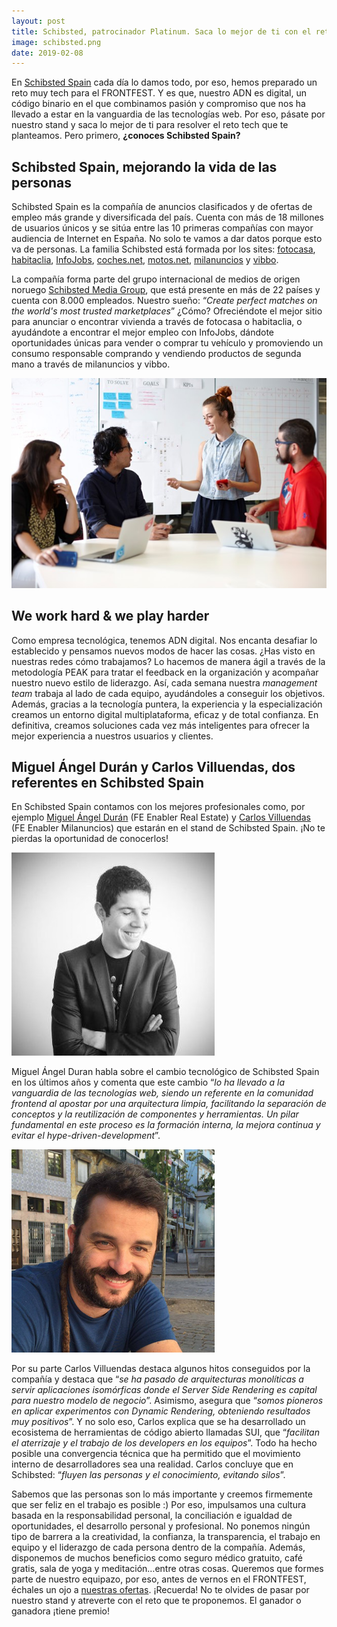 ```yaml
---
layout: post
title: Schibsted, patrocinador Platinum. Saca lo mejor de ti con el reto de Schibsted Spain
image: schibsted.png
date: 2019-02-08
---
```


En [Schibsted Spain][schibstedspain] cada día lo damos todo, por eso, hemos preparado un reto muy
tech para el FRONTFEST. Y es que, nuestro ADN es digital, un código binario en el
que combinamos pasión y compromiso que nos ha llevado a estar en la vanguardia de
las tecnologías web. Por eso, pásate por nuestro stand y saca lo mejor de ti para
resolver el reto tech que te planteamos. Pero primero, **¿conoces Schibsted Spain?**

## Schibsted Spain, mejorando la vida de las personas

Schibsted Spain es la compañía de anuncios clasificados y de ofertas de empleo más
grande y diversificada del país. Cuenta con más de 18 millones de usuarios únicos y
se sitúa entre las 10 primeras compañías con mayor audiencia de Internet en España.
No solo te vamos a dar datos porque esto va de personas. La familia Schibsted está
formada por los sites: [fotocasa][fotocasa], [habitaclia][habitaclia], [InfoJobs][infojobs], [coches.net][coches], [motos.net][motos],
[milanuncios][milanuncios] y [vibbo][vibbo].

La compañía forma parte del grupo internacional de medios de origen noruego
[Schibsted Media Group][schibstedcom], que está presente en más de 22 países y cuenta con 8.000
empleados. Nuestro sueño: “_Create perfect matches on the world&#39;s most trusted
marketplaces_” ¿Cómo? Ofreciéndote el mejor sitio para anunciar o encontrar vivienda
a través de fotocasa o habitaclia, o ayudándote a encontrar el mejor empleo con
InfoJobs, dándote oportunidades únicas para vender o comprar tu vehículo y
promoviendo un consumo responsable comprando y vendiendo productos de segunda
mano a través de milanuncios y vibbo.

![Schibsted Spain](assets/img/schibsted-2.jpg "Schibsted Spain")

## We work hard & we play harder

Como empresa tecnológica, tenemos ADN digital. Nos encanta desafiar lo establecido
y pensamos nuevos modos de hacer las cosas. ¿Has visto en nuestras redes cómo
trabajamos? Lo hacemos de manera ágil a través de la metodología PEAK para tratar
el feedback en la organización y acompañar nuestro nuevo estilo de liderazgo. Así,
cada semana nuestra _management team_ trabaja al lado de cada equipo, ayudándoles
a conseguir los objetivos. Además, gracias a la tecnología puntera, la experiencia y la
especialización creamos un entorno digital multiplataforma, eficaz y de total confianza.
En definitiva, creamos soluciones cada vez más inteligentes para ofrecer la mejor
experiencia a nuestros usuarios y clientes.

## Miguel Ángel Durán y Carlos Villuendas, dos referentes en Schibsted Spain

En Schibsted Spain contamos con los mejores profesionales como, por ejemplo [Miguel
Ángel Durán][midudev] (FE Enabler Real Estate) y [Carlos Villuendas][carlosvillu] (FE Enabler Milanuncios)
que estarán en el stand de Schibsted Spain. ¡No te pierdas la oportunidad de
conocerlos!

![Miguel Angel Duran](assets/img/midudev.png "Miguel Angel Duran")

Miguel Ángel Duran habla sobre el cambio tecnológico de
Schibsted Spain en los últimos años y comenta que este
cambio “_lo ha llevado a la vanguardia de las tecnologías
web, siendo un referente en la comunidad frontend al
apostar por una arquitectura limpia, facilitando la
separación de conceptos y la reutilización de componentes
y herramientas. Un pilar fundamental en este proceso es la
formación interna, la mejora continua y evitar el hype-driven-development_”.

![Carlos Villuendas](assets/img/carlosvillu.png "Carlos Villuendas")

Por su parte Carlos Villuendas destaca algunos hitos
conseguidos por la compañía y destaca que “_se ha
pasado de arquitecturas monolíticas a servir
aplicaciones isomórficas donde el Server Side
Rendering es capital para nuestro modelo de
negocio_”. Asimismo, asegura que “_somos pioneros
en aplicar experimentos con Dynamic Rendering,
obteniendo resultados muy positivos_”. Y no solo eso,
Carlos explica que se ha desarrollado un ecosistema
de herramientas de código abierto llamadas SUI,
que “_facilitan el aterrizaje y el trabajo de los
developers en los equipos_”. Todo ha hecho posible
una convergencia técnica que ha permitido que el
movimiento interno de desarrolladores sea una realidad. Carlos concluye que en Schibsted: “_fluyen las personas y el conocimiento, evitando silos_”.


Sabemos que las personas son lo más importante y creemos firmemente que ser feliz en el trabajo es posible :) Por eso, impulsamos una cultura basada en la responsabilidad personal, la conciliación e igualdad de oportunidades, el desarrollo personal y profesional. No ponemos ningún tipo de barrera a la creatividad, la confianza, la transparencia, el trabajo en equipo y el liderazgo de cada persona dentro de la compañía. Además, disponemos de muchos beneficios como seguro médico gratuito, café gratis, sala de yoga y meditación…entre otras cosas. Queremos que formes parte de nuestro equipazo, por eso, antes de vernos en el FRONTFEST, échales un ojo a [nuestras ofertas][ofertas]. ¡Recuerda! No te olvides de pasar por nuestro stand y atreverte con el reto que te proponemos. El ganador o ganadora ¡tiene premio!

[schibstedspain]: https://www.schibsted.es/
[fotocasa]: https://www.fotocasa.es/
[habitaclia]: https://www.habitaclia.com/
[infojobs]: https://www.infojobs.net/
[coches]: https://www.coches.net/
[motos]: https://motos.coches.net/
[milanuncios]: https://www.milanuncios.com/
[vibbo]: https://www.vibbo.com/
[schibstedcom]: https://schibsted.com/
[midudev]: https://www.linkedin.com/in/miduga/
[carlosvillu]: https://www.linkedin.com/in/carlosvillu/
[ofertas]: https://schibstedspain.epreselec.com/Ofertas/Ofertas.aspx